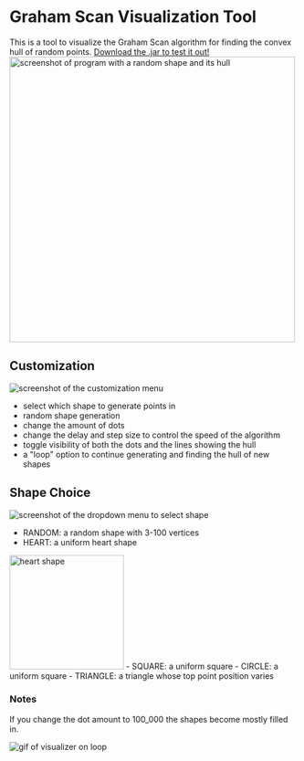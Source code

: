 # Graham Scan Visualization Tool

This is a tool to visualize the Graham Scan algorithm for finding the convex hull of random points.
[Download the .jar to test it out!](https://github.com/Incandescent-Turtle/graham-scan-visualizer/raw/master/out/artifacts/grahams_scan_jar/grahams-scan.jar)
<img alt="screenshot of program with a random shape and its hull" src="https://i.imgur.com/epBT0Jz.png" width="500px">

## Customization

![screenshot of the customization menu](https://i.imgur.com/aKGXWw9.png)
- select which shape to generate points in
- random shape generation
- change the amount of dots
- change the delay and step size to control the speed of the algorithm
- toggle visibility of both the dots and the lines showing the hull
- a "loop" option to continue generating and finding the hull of new shapes

## Shape Choice
![screenshot of the dropdown menu to select shape](https://i.imgur.com/F3UmiPV.png)
- RANDOM: a random shape with 3-100 vertices
- HEART: a uniform heart shape
<img alt="heart shape" src="https://i.imgur.com/vATZn0E.png" width="200px">
- SQUARE: a uniform square
- CIRCLE: a uniform square
- TRIANGLE: a triangle whose top point position varies

### Notes
If you change the dot amount to 100_000 the shapes become mostly filled in.

![gif of visualizer on loop](https://i.imgur.com/eyLt0Im.gif)
